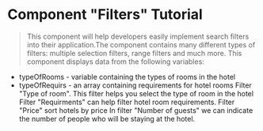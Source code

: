# Component "Filters" Tutorial 
>This component will help developers easily implement search filters into their application.The component contains many different types of filters: multiple selection filters, range filters and much more. 
This component displays data from the following variables:
- typeOfRooms - variable containing the types of rooms in the hotel
- typeOfRequirs - an array containing requirements for hotel rooms
Filter "Type of room". This filter helps you select the type of room in the hotel
Filter "Requirments" can help filter hotel room requirements.
Filter "Price" sort hotels by price
In filter "Number of guests" we can indicate the number of people who will be staying at the hotel.